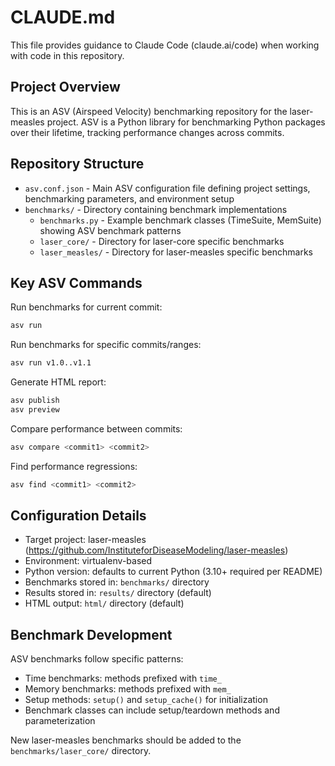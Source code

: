 # CLAUDE.md

This file provides guidance to Claude Code (claude.ai/code) when working with code in this repository.

## Project Overview

This is an ASV (Airspeed Velocity) benchmarking repository for the laser-measles project. ASV is a Python library for benchmarking Python packages over their lifetime, tracking performance changes across commits.

## Repository Structure

- `asv.conf.json` - Main ASV configuration file defining project settings, benchmarking parameters, and environment setup
- `benchmarks/` - Directory containing benchmark implementations
  - `benchmarks.py` - Example benchmark classes (TimeSuite, MemSuite) showing ASV benchmark patterns
  - `laser_core/` - Directory for laser-core specific benchmarks
  - `laser_measles/` - Directory for laser-measles specific benchmarks

## Key ASV Commands

Run benchmarks for current commit:
```bash
asv run
```

Run benchmarks for specific commits/ranges:
```bash
asv run v1.0..v1.1
```

Generate HTML report:
```bash
asv publish
asv preview
```

Compare performance between commits:
```bash
asv compare <commit1> <commit2>
```

Find performance regressions:
```bash
asv find <commit1> <commit2>
```

## Configuration Details

- Target project: laser-measles (https://github.com/InstituteforDiseaseModeling/laser-measles)
- Environment: virtualenv-based
- Python version: defaults to current Python (3.10+ required per README)
- Benchmarks stored in: `benchmarks/` directory
- Results stored in: `results/` directory (default)
- HTML output: `html/` directory (default)

## Benchmark Development

ASV benchmarks follow specific patterns:
- Time benchmarks: methods prefixed with `time_`
- Memory benchmarks: methods prefixed with `mem_`
- Setup methods: `setup()` and `setup_cache()` for initialization
- Benchmark classes can include setup/teardown methods and parameterization

New laser-measles benchmarks should be added to the `benchmarks/laser_core/` directory.